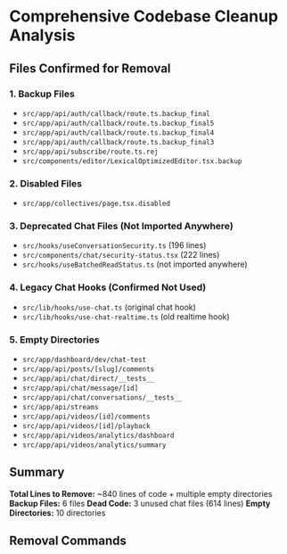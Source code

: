 # Comprehensive Codebase Cleanup Analysis

## Files Confirmed for Removal

### 1. Backup Files

- `src/app/api/auth/callback/route.ts.backup_final`
- `src/app/api/auth/callback/route.ts.backup_final5`
- `src/app/api/auth/callback/route.ts.backup_final4`
- `src/app/api/auth/callback/route.ts.backup_final3`
- `src/app/api/subscribe/route.ts.rej`
- `src/components/editor/LexicalOptimizedEditor.tsx.backup`

### 2. Disabled Files

- `src/app/collectives/page.tsx.disabled`

### 3. Deprecated Chat Files (Not Imported Anywhere)

- `src/hooks/useConversationSecurity.ts` (196 lines)
- `src/components/chat/security-status.tsx` (222 lines)
- `src/hooks/useBatchedReadStatus.ts` (not imported anywhere)

### 4. Legacy Chat Hooks (Confirmed Not Used)

- `src/lib/hooks/use-chat.ts` (original chat hook)
- `src/lib/hooks/use-chat-realtime.ts` (old realtime hook)

### 5. Empty Directories

- `src/app/dashboard/dev/chat-test`
- `src/app/api/posts/[slug]/comments`
- `src/app/api/chat/direct/__tests__`
- `src/app/api/chat/message/[id]`
- `src/app/api/chat/conversations/__tests__`
- `src/app/api/streams`
- `src/app/api/videos/[id]/comments`
- `src/app/api/videos/[id]/playback`
- `src/app/api/videos/analytics/dashboard`
- `src/app/api/videos/analytics/summary`

## Summary

**Total Lines to Remove:** ~840 lines of code + multiple empty directories
**Backup Files:** 6 files
**Dead Code:** 3 unused chat files (614 lines)
**Empty Directories:** 10 directories

## Removal Commands
